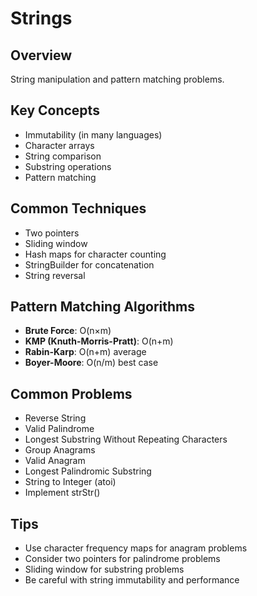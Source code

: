 # Strings

## Overview
String manipulation and pattern matching problems.

## Key Concepts
- Immutability (in many languages)
- Character arrays
- String comparison
- Substring operations
- Pattern matching

## Common Techniques
- Two pointers
- Sliding window
- Hash maps for character counting
- StringBuilder for concatenation
- String reversal

## Pattern Matching Algorithms
- **Brute Force**: O(n×m)
- **KMP (Knuth-Morris-Pratt)**: O(n+m)
- **Rabin-Karp**: O(n+m) average
- **Boyer-Moore**: O(n/m) best case

## Common Problems
- Reverse String
- Valid Palindrome
- Longest Substring Without Repeating Characters
- Group Anagrams
- Valid Anagram
- Longest Palindromic Substring
- String to Integer (atoi)
- Implement strStr()

## Tips
- Use character frequency maps for anagram problems
- Consider two pointers for palindrome problems
- Sliding window for substring problems
- Be careful with string immutability and performance
